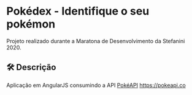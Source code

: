 # Pokédex - Identifique o seu pokémon

Projeto realizado durante a Maratona de Desenvolvimento da Stefanini 2020.

## 🛠️ Descrição

Aplicação em AngularJS consumindo a API [PokéAPI](https://pokeapi.co/) https://pokeapi.co

